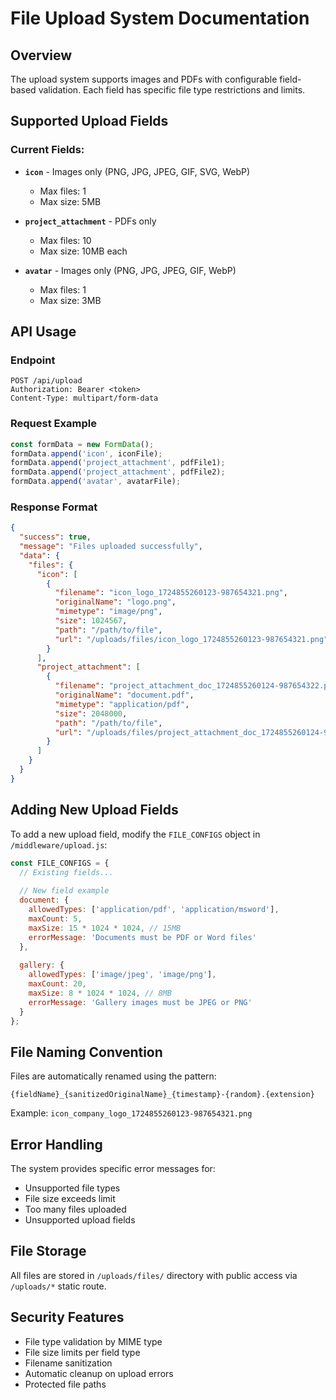 # File Upload System Documentation

## Overview
The upload system supports images and PDFs with configurable field-based validation. Each field has specific file type restrictions and limits.

## Supported Upload Fields

### Current Fields:
- **`icon`** - Images only (PNG, JPG, JPEG, GIF, SVG, WebP)
  - Max files: 1
  - Max size: 5MB
  
- **`project_attachment`** - PDFs only
  - Max files: 10
  - Max size: 10MB each
  
- **`avatar`** - Images only (PNG, JPG, JPEG, GIF, WebP)
  - Max files: 1
  - Max size: 3MB

## API Usage

### Endpoint
```
POST /api/upload
Authorization: Bearer <token>
Content-Type: multipart/form-data
```

### Request Example
```javascript
const formData = new FormData();
formData.append('icon', iconFile);
formData.append('project_attachment', pdfFile1);
formData.append('project_attachment', pdfFile2);
formData.append('avatar', avatarFile);
```

### Response Format
```json
{
  "success": true,
  "message": "Files uploaded successfully",
  "data": {
    "files": {
      "icon": [
        {
          "filename": "icon_logo_1724855260123-987654321.png",
          "originalName": "logo.png",
          "mimetype": "image/png",
          "size": 1024567,
          "path": "/path/to/file",
          "url": "/uploads/files/icon_logo_1724855260123-987654321.png"
        }
      ],
      "project_attachment": [
        {
          "filename": "project_attachment_doc_1724855260124-987654322.pdf",
          "originalName": "document.pdf",
          "mimetype": "application/pdf",
          "size": 2048000,
          "path": "/path/to/file",
          "url": "/uploads/files/project_attachment_doc_1724855260124-987654322.pdf"
        }
      ]
    }
  }
}
```

## Adding New Upload Fields

To add a new upload field, modify the `FILE_CONFIGS` object in `/middleware/upload.js`:

```javascript
const FILE_CONFIGS = {
  // Existing fields...
  
  // New field example
  document: {
    allowedTypes: ['application/pdf', 'application/msword'],
    maxCount: 5,
    maxSize: 15 * 1024 * 1024, // 15MB
    errorMessage: 'Documents must be PDF or Word files'
  },
  
  gallery: {
    allowedTypes: ['image/jpeg', 'image/png'],
    maxCount: 20,
    maxSize: 8 * 1024 * 1024, // 8MB
    errorMessage: 'Gallery images must be JPEG or PNG'
  }
};
```

## File Naming Convention
Files are automatically renamed using the pattern:
```
{fieldName}_{sanitizedOriginalName}_{timestamp}-{random}.{extension}
```

Example: `icon_company_logo_1724855260123-987654321.png`

## Error Handling
The system provides specific error messages for:
- Unsupported file types
- File size exceeds limit
- Too many files uploaded
- Unsupported upload fields

## File Storage
All files are stored in `/uploads/files/` directory with public access via `/uploads/*` static route.

## Security Features
- File type validation by MIME type
- File size limits per field type
- Filename sanitization
- Automatic cleanup on upload errors
- Protected file paths
